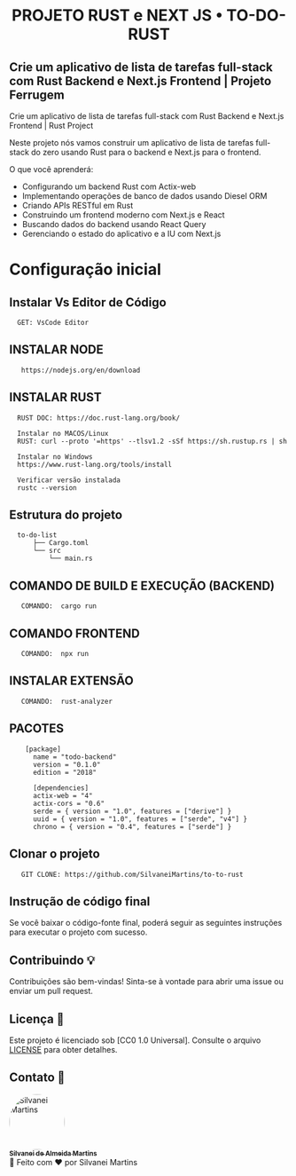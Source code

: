 <h1 align="center">
    PROJETO RUST e NEXT JS • TO-DO-RUST
</h1>

## Crie um aplicativo de lista de tarefas full-stack com Rust Backend e Next.js Frontend | Projeto Ferrugem

Crie um aplicativo de lista de tarefas full-stack com Rust Backend e Next.js Frontend | Rust Project

Neste projeto nós vamos construir um aplicativo de lista de tarefas full-stack do zero usando Rust para o backend e Next.js para o frontend.

O que você aprenderá:

-   Configurando um backend Rust com Actix-web
-   Implementando operações de banco de dados usando Diesel ORM
-   Criando APIs RESTful em Rust
-   Construindo um frontend moderno com Next.js e React
-   Buscando dados do backend usando React Query
-   Gerenciando o estado do aplicativo e a IU com Next.js

# Configuração inicial

## Instalar Vs Editor de Código

```https://code.visualstudio.com/download
  GET: VsCode Editor
```

## INSTALAR NODE

```https://nodejs.org/en/download
   https://nodejs.org/en/download
```

## INSTALAR RUST

```https://doc.rust-lang.org/book/
  RUST DOC: https://doc.rust-lang.org/book/

  Instalar no MACOS/Linux
  RUST: curl --proto '=https' --tlsv1.2 -sSf https://sh.rustup.rs | sh

  Instalar no Windows
  https://www.rust-lang.org/tools/install

  Verificar versão instalada
  rustc --version
```

## Estrutura do projeto

```https://doc.rust-lang.org/book/
  to-do-list
      ├── Cargo.toml
      └── src
          └── main.rs
```

## COMANDO DE BUILD E EXECUÇÃO (BACKEND)

```https://doc.rust-lang.org/book/
   COMANDO:  cargo run
```

## COMANDO FRONTEND

```https://doc.rust-lang.org/book/
   COMANDO:  npx run
```

## INSTALAR EXTENSÃO

```https://doc.rust-lang.org/book/
   COMANDO:  rust-analyzer
```

## PACOTES

```https://doc.rust-lang.org/book/
    [package]
      name = "todo-backend"
      version = "0.1.0"
      edition = "2018"

      [dependencies]
      actix-web = "4"
      actix-cors = "0.6"
      serde = { version = "1.0", features = ["derive"] }
      uuid = { version = "1.0", features = ["serde", "v4"] }
      chrono = { version = "0.4", features = ["serde"] }
```

## Clonar o projeto

```https://github.com/SilvaneiMartins/to-to-rust
   GIT CLONE: https://github.com/SilvaneiMartins/to-to-rust
```

## Instrução de código final

Se você baixar o código-fonte final, poderá seguir as seguintes instruções para executar o projeto com sucesso.

## Contribuindo 💡

Contribuições são bem-vindas! Sinta-se à vontade para abrir uma issue ou enviar um pull request.

## Licença 📝

Este projeto é licenciado sob [CC0 1.0 Universal]. Consulte o arquivo [LICENSE](https://github.com/SilvaneiMartins/to-to-rust/blob/master/LICENSE) para obter detalhes.

## Contato 📩

<a href="https://github.com/SilvaneiMartins">
    <img
        style="border-radius:50%"
        src="https://github.com/SilvaneiMartins.png"
        width="100px;"
        alt="Silvanei Martins"
    />
    <br />
    <sub>
        <b>Silvanei de Almeida Martins</b>
    </sub>
</a>
     <a href="https://github.com/SilvaneiMartins" title="Silvanei martins" >
 </a>
<br />
🚀 Feito com ❤️ por Silvanei Martins
